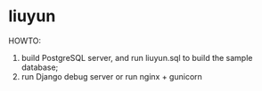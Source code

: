 liuyun
======
HOWTO:
1. build PostgreSQL server, and run liuyun.sql to build the sample database;
2. run Django debug server or run nginx + gunicorn
